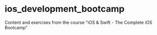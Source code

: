 # ios_development_bootcamp
Content and exercises from the course "iOS &amp; Swift - The Complete iOS Bootcamp"
